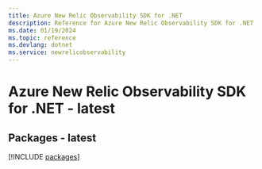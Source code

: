 ```yaml
---
title: Azure New Relic Observability SDK for .NET
description: Reference for Azure New Relic Observability SDK for .NET
ms.date: 01/19/2024
ms.topic: reference
ms.devlang: dotnet
ms.service: newrelicobservability
---
```

# Azure New Relic Observability SDK for .NET - latest
## Packages - latest
[!INCLUDE [packages](new-relic-observability-index.md)]